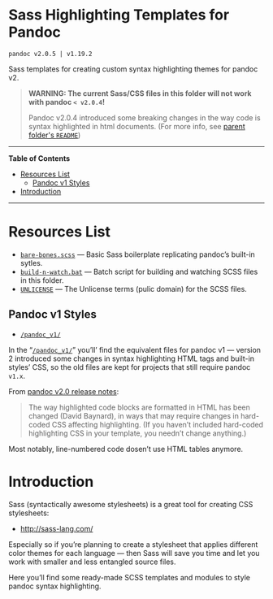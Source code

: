 # Sass Highlighting Templates for Pandoc

    pandoc v2.0.5 | v1.19.2

Sass templates for creating custom syntax highlighting themes for pandoc v2.

> __WARNING: The current Sass/CSS files in this folder will not work with pandoc `< v2.0.4`!__ 
> 
> Pandoc v2.0.4 introduced some breaking changes in the way code is syntax highlighted in html documents. (For more info, see [parent folder's `README`][parent README])

[parent README]: ../README.md#breaking-changes "Go to parent folder's README file"

-----

**Table of Contents**

<!-- #toc -->

  - [Resources List](#resources-list)
      - [Pandoc v1 Styles](#pandoc-v1-styles)
  - [Introduction](#introduction)

<!-- /toc -->

-----

# Resources List

  - [`bare-bones.scss`](./bare-bones.scss) — Basic Sass boilerplate replicating pandoc’s built-in sytles.
  - [`build-n-watch.bat`](./build-n-watch.bat) — Batch script for building and watching SCSS files in this folder.
  - [`UNLICENSE`](./UNLICENSE) — The Unlicense terms (pulic domain) for the SCSS files.

## Pandoc v1 Styles

  - [`/pandoc_v1/`](./pandoc_v1/)

In the “[`/pandoc_v1/`](./pandoc_v1/)” you’ll’ find the equivalent files for pandoc v1 — version 2 introduced some changes in syntax highlighting HTML tags and built-in styles’ CSS, so the old files are kept for projects that still require pandoc `v1.x`.

From [pandoc v2.0 release notes](https://github.com/jgm/pandoc/releases/tag/2.0):

> The way highlighted code blocks are formatted in HTML has been changed (David Baynard), in ways that may require changes in hard-coded CSS affecting highlighting. (If you haven’t included hard-coded highlighting CSS in your template, you needn’t change anything.)

Most notably, line-numbered code dosen’t use HTML tables anymore.

# Introduction

Sass (syntactically awesome stylesheets) is a great tool for creating CSS stylesheets:

  - <http://sass-lang.com/>

Especially so if you’re planning to create a stylesheet that applies different color themes for each language — then Sass will save you time and let you work with smaller and less entangled source files.

Here you’ll find some ready-made SCSS templates and modules to style pandoc syntax highlighting.
